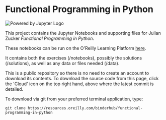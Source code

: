 # Functional Programming in Python

![Powered by Jupyter Logo](https://cdn.oreillystatic.com/images/icons/powered_by_jupyter.png)

This project contains the Jupyter Notebooks and supporting files for Julian Zucker _Functional Programming in Python_.

These notebooks can be run on the O'Reilly Learning Platform [here](https://learning.oreilly.com/jupyter-notebooks/~/9781492095361).

It contains both the exercises (/notebooks), possibly the solutions (/solutions), as well as any data or files needed (/data).

This is a public repository so there is no need to create an account to download its contents. To download the source code from this page, click the 'Cloud' icon on the top right hand, above where the latest commit is detailed.

To download via git from your preferred terminal application, type:

```git clone https://resources.oreilly.com/binderhub/functional-programming-in-python```
